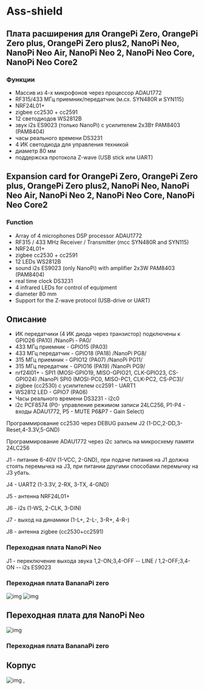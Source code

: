 # Ass-shield
## Плата расширения для OrangePi Zero, OrangePi Zero plus, OrangePi Zero plus2, NanoPi Neo, NanoPi Neo Air, NanoPi Neo 2, NanoPi Neo Core, NanoPi Neo Core2
### Функции
- Массив из 4-х микрофонов через процессор ADAU1772
- RF315/433 МГц приемник/передатчик (м.cx. SYN480R и SYN115)
- NRF24L01+
- zigbee cc2530 + cc2591
- 12 светодиодов WS2812B
- звук i2s ES9023 (только NanoPi) c усилителем 2х3Вт PAM8403 (PAM8404)
- часы реального времени DS3231
- 4 ИК светодиода для управления техникой
- диаметр 80 мм
- поддержска протокола Z-wave (USB stick или UART)
## Expansion card for OrangePi Zero, OrangePi Zero plus, OrangePi Zero plus2, NanoPi Neo, NanoPi Neo Air, NanoPi Neo 2, NanoPi Neo Core, NanoPi Neo Core2
### Function
- Array of 4 microphones DSP processor ADAU1772
- RF315 / 433 MHz Receiver / Transmitter (mcc SYN480R and SYN115)
- NRF24L01+
- zigbee cc2530 + cc2591
- 12 LEDs WS2812B
- sound i2s ES9023 (only NanoPi) with amplifier 2x3W PAM8403 (PAM8404)
- real time clock DS3231
- 4 infrared LEDs for control of equipment
- diameter 80 mm
- Support for the Z-wave protocol (USB-drive or UART)
## Описание
- ИК передатчики (4 ИК диода через транзистор) подключены к GPIO26 (PA10) /NanoPi - PA0/
- 433 МГц приемник - GPIO15 (PA03) 
- 433 МГц передатчик - GPIO18 (PA18) /NanoPi PG8/
- 315 МГц приемник - GPIO12 (PA07) /NanoPi PG11/
- 315 МГц передатчик - GPIO16 (PA19) /NanoPi PG9/
- nrf24l01+ - SPI1 (MOSI-GPIO19, MISO-GPIO21, CLK-GPIO23, CS-GPIO24) /NanoPi SPI0 (MOSI-PC0, MISO-PC1, CLK-PC2, CS-PC3)/
- zigbee (cc2530) с усилителем cc2591 - UART1
- WS2812 LED - GPIO7 (PA06) 
- Часы реального времени DS3231 - i2c0
- i2c PCF8574 (P0- управление режимом записи 24LC256, P1-P4 - входы ADAU1772, P5 - MUTE  P6&P7 - Gain Select)

Программирование cc2530 через DEBUG разъем J2 (1-DC,2-DD,3-Reset,4-3.3V,5-GND)

Программирование ADAU1772 через i2c запись на микросхему памяти 24LC256

J1 - питание 6-40V (1-VCC, 2-GND), при подаче питания на J1 должна стоять перемычка на J3, при питании другими способами перемычку на J3 убать.

J4 - UART2 (1-3.3V, 2-RX, 3-TX, 4-GND)

J5 - антенна NRF24L01+

J6 - i2s (1-WS, 2-CLK, 3-DIN)

J7 - выход на динамики (1-L+, 2-L-, 3-R+, 4-R-)

J8 - антенна zigbee (cc2530+cc2591)

### Переходная плата NanoPi Neo

J1 - переключение выхода звука 1,2-ON;3,4-OFF -- LINE / 1,2-OFF;3,4-ON -- i2s ES9023

### Переходная плата BananaPi zero




![img](https://raw.githubusercontent.com/immortalserg/Ass-shield/master/image/Ass_shield.png?raw=true)
![img](https://raw.githubusercontent.com/immortalserg/Ass-shield/master/image/Ass_shield_top.png?raw=true)

## Переходная плата для NanoPi Neo
![img](https://github.com/immortalserg/Ass-shield/blob/master/image/NanoPiNeo.png?raw=true)

### Переходная плата BananaPi zero



## Корпус
![img](https://github.com/immortalserg/Ass-shield/blob/master/209.png?raw=true)
,
